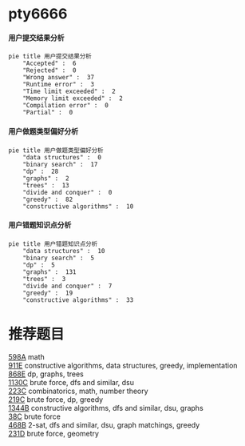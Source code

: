 # pty6666

<!-- tabs:start -->



#### **用户提交结果分析**

```mermaid
pie title 用户提交结果分析
    "Accepted" :  6
    "Rejected" :  0
    "Wrong answer" :  37
    "Runtime error" :  3
    "Time limit exceeded" :  2
    "Memory limit exceeded" :  2
    "Compilation error" :  0
    "Partial" :  0
```

#### **用户做题类型偏好分析**

```mermaid
pie title 用户做题类型偏好分析
    "data structures" :  0
    "binary search" :  17
    "dp" :  28
    "graphs" :  2
    "trees" :  13
    "divide and conquer" :  0
    "greedy" :  82
    "constructive algorithms" :  10
```
#### **用户错题知识点分析**

```mermaid
pie title 用户错题知识点分析
    "data structures" :  10
    "binary search" :  5
    "dp" :  5
    "graphs" :  131
    "trees" :  3
    "divide and conquer" :  7
    "greedy" :  19
    "constructive algorithms" :  33
```



<!-- tabs:end -->
# 推荐题目
[598A](https://codeforces.com/contest/598/problem/A)		math		  
[911E](https://codeforces.com/contest/911/problem/E)		constructive algorithms,
                        data structures,
                        greedy,
                        implementation		  
[868E](https://codeforces.com/contest/868/problem/E)		dp,
                        graphs,
                        trees		  
[1130C](https://codeforces.com/contest/1130/problem/C)		brute force,
                        dfs and similar,
                        dsu		  
[223C](https://codeforces.com/contest/223/problem/C)		combinatorics,
                        math,
                        number theory		  
[219C](https://codeforces.com/contest/219/problem/C)		brute force,
                        dp,
                        greedy		  
[1344B](https://codeforces.com/contest/1344/problem/B)		constructive algorithms,
                        dfs and similar,
                        dsu,
                        graphs		  
[38C](https://codeforces.com/contest/38/problem/C)		brute force		  
[468B](https://codeforces.com/contest/468/problem/B)		2-sat,
                        dfs and similar,
                        dsu,
                        graph matchings,
                        greedy		  
[231D](https://codeforces.com/contest/231/problem/D)		brute force,
                        geometry		  
